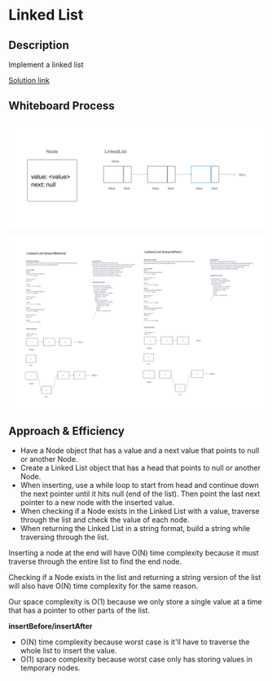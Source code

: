 # Linked List
## Description
Implement a linked list

[Solution link](./index.js)

## Whiteboard Process
![image](./Whiteboard.png)

![image](./Whiteboard2.png)

## Approach & Efficiency
* Have a Node object that has a value and a next value that points to null or another Node.
* Create a Linked List object that has a head that points to null or another Node.
* When inserting, use a while loop to start from head and continue down the next pointer until it hits null (end of the list). Then point the last next pointer to a new node with the inserted value.
* When checking if a Node exists in the Linked List with a value, traverse through the list and check the value of each node.
* When returning the Linked List in a string format, build a string while traversing through the list.

Inserting a node at the end will have O(N) time complexity because it must traverse through the entire list to find the end node.

Checking if a Node exists in the list and returning a string version of the list will also have O(N) time complexity for the same reason.

Our space complexity is O(1) because we only store a single value at a time that has a pointer to other parts of the list.

**insertBefore/insertAfter**
* O(N) time complexity because worst case is it'll have to traverse the whole list to insert the value.
* O(1) space complexity because worst case only has storing values in temporary nodes.
